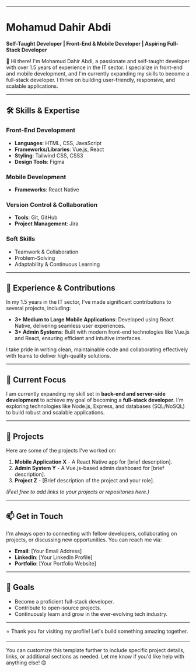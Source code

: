 

---

# Mohamud Dahir Abdi  
**Self-Taught Developer | Front-End & Mobile Developer | Aspiring Full-Stack Developer**

👋 Hi there! I'm Mohamud Dahir Abdi, a passionate and self-taught developer with over 1.5 years of experience in the IT sector. I specialize in front-end and mobile development, and I'm currently expanding my skills to become a full-stack developer. I thrive on building user-friendly, responsive, and scalable applications.

---

## 🛠️ **Skills & Expertise**

### Front-End Development  
- **Languages**: HTML, CSS, JavaScript  
- **Frameworks/Libraries**: Vue.js, React  
- **Styling**: Tailwind CSS, CSS3  
- **Design Tools**: Figma  

### Mobile Development  
- **Frameworks**: React Native  

### Version Control & Collaboration  
- **Tools**: Git, GitHub  
- **Project Management**: Jira  

### Soft Skills  
- Teamwork & Collaboration  
- Problem-Solving  
- Adaptability & Continuous Learning  

---

## 🚀 **Experience & Contributions**

In my 1.5 years in the IT sector, I've made significant contributions to several projects, including:  
- **3+ Medium to Large Mobile Applications**: Developed using React Native, delivering seamless user experiences.  
- **3+ Admin Systems**: Built with modern front-end technologies like Vue.js and React, ensuring efficient and intuitive interfaces.  

I take pride in writing clean, maintainable code and collaborating effectively with teams to deliver high-quality solutions.

---

## 🌱 **Current Focus**  
I am currently expanding my skill set in **back-end and server-side development** to achieve my goal of becoming a **full-stack developer**. I'm exploring technologies like Node.js, Express, and databases (SQL/NoSQL) to build robust and scalable applications.

---

## 📂 **Projects**  
Here are some of the projects I've worked on:  
1. **Mobile Application X** - A React Native app for [brief description].  
2. **Admin System Y** - A Vue.js-based admin dashboard for [brief description].  
3. **Project Z** - [Brief description of the project and your role].  

*(Feel free to add links to your projects or repositories here.)*

---

## 📫 **Get in Touch**  
I'm always open to connecting with fellow developers, collaborating on projects, or discussing new opportunities. You can reach me via:  
- **Email**: [Your Email Address]  
- **LinkedIn**: [Your LinkedIn Profile]  
- **Portfolio**: [Your Portfolio Website]  

---

## 🎯 **Goals**  
- Become a proficient full-stack developer.  
- Contribute to open-source projects.  
- Continuously learn and grow in the ever-evolving tech industry.  

---

⭐ Thank you for visiting my profile! Let's build something amazing together.  

---

You can customize this template further to include specific project details, links, or additional sections as needed. Let me know if you'd like help with anything else! 😊
